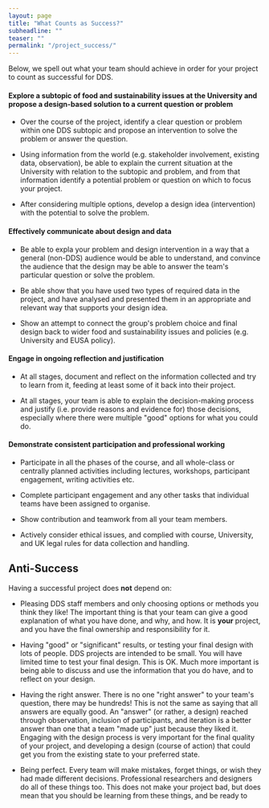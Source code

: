 ```yaml
---
layout: page
title: "What Counts as Success?"
subheadline: ""
teaser: ""
permalink: "/project_success/"
---
```


Below, we spell out what your team should achieve in order for your project to count as successful for DDS.

#### Explore a subtopic of food and sustainability issues at the University and propose a design-based solution to a current question or problem

* Over the course of the project, identify a clear question or problem within one DDS 
subtopic and propose an intervention to solve the problem or answer the question. 

* Using information from the world (e.g. stakeholder involvement, existing data, observation), be able to explain the current situation at the University with relation to the subtopic and 
problem, and from that information identify a potential problem or question on which to focus your 
project.
* After considering multiple options, develop a design idea (intervention) with the 
potential to solve the problem. 

<!-- Relates to the following learning objectives [from DRPS text as of Nov 23]
¥	Identify and apply relevant strategies for data collection and related prototype 
'interventions' which address the interests and needs of a specified community of 
stakeholders. -->

#### Effectively communicate about design and data

* Be able to expla your problem and design intervention in a way that a general (non-DDS) audience 
would be able to understand, and convince the audience that the design may be able to answer the 
team's particular question or solve the problem.

* Be able show that you have used two types of required data in the project, and have analysed and 
presented them in an appropriate and relevant way that supports your design idea.

* Show an attempt to connect the group's problem choice and final design back to wider food and 
sustainability issues and policies (e.g. University and EUSA policy).

<!-- Relates to the following learning objectives [from DRPS text as of Nov 23]
¥	Synthesize and communicate the information from two or more datasets using appropriate 
analytic, presentation and visualisation techniques.
¥	Interpret and evaluate data in a way that demonstrates its relevance to selected 
communication and/or policy objectives. -->


#### Engage in ongoing reflection and justification

* At all stages,  document and reflect on the information collected and try to learn from 
it, feeding at least some of it back into their project. 

* At all stages, your team is able to explain the  decision-making process and justify (i.e. provide 
reasons and evidence for) those decisions, especially where there were multiple "good" options for 
what you could do.

<!-- Relates to the following learning objectives [from DRPS text as of Nov 23]
¥	Identify and apply relevant strategies for data collection and related prototype 
'interventions' which address the interests and needs of a specified community of 
stakeholders.
¥	Synthesize and communicate the information from two or more datasets using appropriate 
analytic, presentation and visualisation techniques.
¥	Interpret and evaluate data in a way that demonstrates its relevance to selected 
communication and/or policy objectives. -->


#### Demonstrate consistent participation and professional working

* Participate in all the phases of the course, and all whole-class or centrally planned activities 
including lectures, workshops, participant engagement, writing activities etc.

* Complete participant engagement and any other tasks that individual teams have been 
assigned to organise.

* Show contribution and teamwork from all your team members.

* Actively consider  ethical issues, and complied with course, University, and UK legal rules for 
data collection and handling. 

<!-- Relates to the following learning objectives [from DRPS text as of Nov 23]
¥	Demonstrate an ability to work in an interdisciplinary team and to act in a professional 
manner when interacting with stakeholders and the public.  -->

## Anti-Success

Having a successful project does **not** depend on:

* Pleasing DDS staff members and only choosing options or methods you think
they like! The  important thing is that your team can give a good explanation
of what you have done, and why,  and how. It is **your** project, and you have
the final ownership and responsibility for it.

* Having "good" or "significant" results, or testing your final design with
lots of people. DDS  projects are intended to be small. You will have limited
time to test your final design. This is OK. Much more important is being able
to discuss and use the information  that you do have, and to reflect on your
design.

* Having the right answer. There is no one "right answer" to your team's
question, there may be hundreds! This is not the same as saying that all
answers are equally good. An "answer" (or rather,  a design) reached through
observation, inclusion of participants, and iteration is a better answer than
one that a team "made up" just because they liked it. Engaging with the
design process is very  important for the final quality of your project, and
developing a design (course of action) that could  get you from the existing
state to your preferred state.

* Being perfect. Every team will make mistakes, forget things, or wish they had made different 
decisions. Professional researchers and designers do all of these things too. This does not make 
your project bad, but does mean that you should be learning from these things, and be ready to 